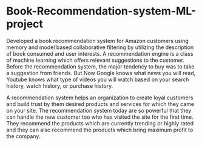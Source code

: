 # Book-Recommendation-system-ML-project

Developed a book recommendation system for Amazon customers using memory and model based collaborative filtering by utilizing the description of book consumed and user interests. A recommendation engine is a class of machine learning which offers relevant suggestions to the customer. Before the recommendation system, the major tendency to buy was to take a suggestion from friends. But Now Google knows what news you will read, Youtube knows what type of videos you will watch based on your search history, watch history, or purchase history.

A recommendation system helps an organization to create loyal customers and build trust by them desired products and services for which they came on your site. The recommendation system today are so powerful that they can handle the new customer too who has visited the site for the first time. They recommend the products which are currently trending or highly rated and they can also recommend the products which bring maximum profit to the company.
